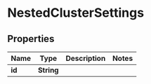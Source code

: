 

# NestedClusterSettings


## Properties

Name | Type | Description | Notes
------------ | ------------- | ------------- | -------------
**id** | **String** |  | 



